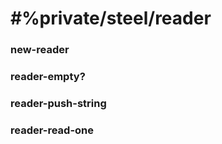 # #%private/steel/reader
### **new-reader**
### **reader-empty?**
### **reader-push-string**
### **reader-read-one**
